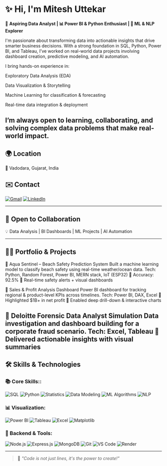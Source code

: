 # ✨ **Hi, I'm Mitesh Uttekar**
🎯 **Aspiring Data Analyst | 📊 Power BI & Python Enthusiast | 🧠 ML & NLP Explorer**

I'm passionate about transforming data into actionable insights that drive smarter business decisions. With a strong foundation in SQL, Python, Power BI, and Tableau, I’ve worked on real-world data projects involving dashboard creation, predictive modeling, and AI automation.

I bring hands-on experience in:

Exploratory Data Analysis (EDA)

Data Visualization & Storytelling

Machine Learning for classification & forecasting

Real-time data integration & deployment

I’m always open to learning, collaborating, and solving complex data problems that make real-world impact.
---

## 🌍 Location
📍 Vadodara, Gujarat, India

## ✉️ Contact
[![Gmail](https://img.shields.io/badge/Gmail-D14836?style=for-the-badge&logo=gmail&logoColor=white)](mailto:miteshuttekar16@gmail.com)
[![LinkedIn](https://img.shields.io/badge/LinkedIn-0077B5?style=for-the-badge&logo=linkedin&logoColor=white)](https://www.linkedin.com/in/mitesh-uttekar-504625313) <!-- Replace this -->


---

## 🤝 Open to Collaboration
💡 Data Analysis | BI Dashboards | ML Projects | AI Automation



---

## 👨‍💻 Portfolio & Projects

🔹 Aqua Sentinel – Beach Safety Prediction System
Built a machine learning model to classify beach safety using real-time weather/ocean data.
Tech: Python, Random Forest, Power BI, MERN stack, IoT (ESP32)
🔸 Accuracy: 92.5%
🔸 Real-time safety alerts + visual dashboards

🔹 Sales & Profit Analysis Dashboard
Power BI dashboard for tracking regional & product-level KPIs across timelines.
Tech: Power BI, DAX, Excel
🔸 Highlighted $1B+ in net profit
🔸 Enabled deep drill-down & interactive charts

🔹 Deloitte Forensic Data Analyst Simulation
Data investigation and dashboard building for a corporate fraud scenario.
Tech: Excel, Tableau
🔸 Delivered actionable insights with visual summaries
---

## 🛠️ Skills & Technologies

### 📚 Core Skills::
![SQL](https://img.shields.io/badge/TypeScript-007ACC?style=for-the-badge&logo=typescript&logoColor=white)
![Python](https://img.shields.io/badge/JavaScript-F7DF1E?style=for-the-badge&logo=javascript&logoColor=black)
![Statistics](https://img.shields.io/badge/Java-ED8B00?style=for-the-badge&logo=java&logoColor=white)
![Data Modeling](https://img.shields.io/badge/C-00599C?style=for-the-badge&logo=c&logoColor=white)
![ML Algorithms](https://img.shields.io/badge/HTML5-E34F26?style=for-the-badge&logo=html5&logoColor=white)
![NLP](https://img.shields.io/badge/CSS3-1572B6?style=for-the-badge&logo=css3&logoColor=white)

### 📊 Visualization:
![Power BI](https://img.shields.io/badge/React-20232A?style=for-the-badge&logo=react&logoColor=61DAFB)
![Tableau](https://img.shields.io/badge/Vite-646CFF?style=for-the-badge&logo=vite&logoColor=white)
![Excel](https://img.shields.io/badge/Redux-593D88?style=for-the-badge&logo=redux&logoColor=white)
![Matplotlib](https://img.shields.io/badge/TailwindCSS-38B2AC?style=for-the-badge&logo=tailwind-css&logoColor=white)

### 🔧 Backend & Tools:
![Node.js](https://img.shields.io/badge/Node.js-339933?style=for-the-badge&logo=nodedotjs&logoColor=white)
![Express.js](https://img.shields.io/badge/Express.js-000000?style=for-the-badge&logo=express&logoColor=white)
![MongoDB](https://img.shields.io/badge/MongoDB-47A248?style=for-the-badge&logo=mongodb&logoColor=white)
![Git](https://img.shields.io/badge/Git-F05032?style=for-the-badge&logo=git&logoColor=white)
![VS Code](https://img.shields.io/badge/VS%20Code-007ACC?style=for-the-badge&logo=visual-studio-code&logoColor=white)
![Render](https://img.shields.io/badge/Render-46E3B7?style=for-the-badge&logo=render&logoColor=black)

---

> 💬 *"Code is not just lines, it's the power to create!"*

